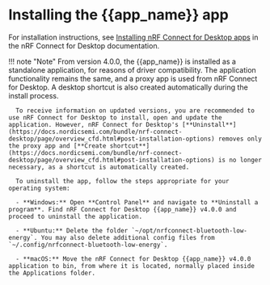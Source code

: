 # Installing the {{app_name}} app

For installation instructions, see [Installing nRF Connect for Desktop apps](https://docs.nordicsemi.com/bundle/nrf-connect-desktop/page/installing_apps.html) in the nRF Connect for Desktop documentation.

!!! note "Note"
      From version 4.0.0, the {{app_name}} is installed as a standalone application, for reasons of driver compatibility. The application functionality remains the same, and a proxy app is used from nRF Connect for Desktop. A desktop shortcut is also created automatically during the install process.

      To receive information on updated versions, you are recommended to use nRF Connect for Desktop to install, open and update the application. However, nRF Connect for Desktop's [**Uninstall**](https://docs.nordicsemi.com/bundle/nrf-connect-desktop/page/overview_cfd.html#post-installation-options) removes only the proxy app and [**Create shortcut**](https://docs.nordicsemi.com/bundle/nrf-connect-desktop/page/overview_cfd.html#post-installation-options) is no longer necessary, as a shortcut is automatically created.

      To uninstall the app, follow the steps appropriate for your operating system:

      - **Windows:** Open **Control Panel** and navigate to **Uninstall a program**. Find nRF Connect for Desktop {{app_name}} v4.0.0 and proceed to uninstall the application.

      - **Ubuntu:** Delete the folder `~/opt/nrfconnect-bluetooth-low-energy`. You may also delete additional config files from `~/.config/nrfconnect-bluetooth-low-energy`.

      - **macOS:** Move the nRF Connect for Desktop {{app_name}} v4.0.0 application to bin, from where it is located, normally placed inside the Applications folder.

